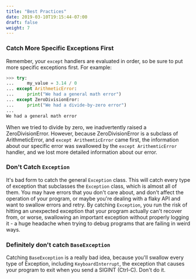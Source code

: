 ```yaml
---
title: "Best Practices"
date: 2019-03-10T19:15:44-07:00
draft: false
weight: 7
---
```


### Catch More Specific Exceptions First

Remember, your `except` handlers are evaluated in order, so be sure to put more specific exceptions first. For example:

```python
>>> try:
...     my_value = 3.14 / 0
... except ArithmeticError:
...     print("We had a general math error")
... except ZeroDivisionEror:
...     print("We had a divide-by-zero error")
...
We had a general math error
```

When we tried to divide by zero, we inadvertently raised a ZeroDivisionError. However, because ZeroDivisionError is a subclass of ArithmeticError, and `except ArithemticError` came first, the information about our specific error was swallowed by the `except ArithemticError` handler, and we lost more detailed information about our error.

### Don't Catch `Exception`

It's bad form to catch the general `Exception` class. This will catch every type of exception that subclasses the `Exception` class, which is almost all of them. You may have errors that you don't care about, and don't affect the operation of your program, or maybe you're dealing with a flaky API and want to swallow errors and retry. By catching `Exception`, you run the risk of hitting an unexpected exception that your program actually can't recover from, or worse, swallowing an important exception without properly logging it - a huge headache when trying to debug programs that are failing in weird ways.


### Definitely don't catch `BaseException`

Catching `BaseException` is a really bad idea, because you'll swallow every type of Exception, including `KeyboardInterrupt`, the exception that causes your program to exit when you send a SIGINT (Ctrl-C). Don't do it.